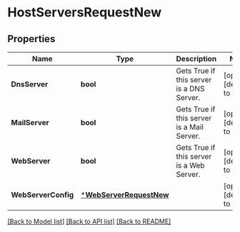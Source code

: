 # HostServersRequestNew

## Properties
Name | Type | Description | Notes
------------ | ------------- | ------------- | -------------
**DnsServer** | **bool** | Gets True if this server is a DNS Server. | [optional] [default to null]
**MailServer** | **bool** | Gets True if this server is a Mail Server. | [optional] [default to null]
**WebServer** | **bool** | Gets True if this server is a Web Server. | [optional] [default to null]
**WebServerConfig** | [***WebServerRequestNew**](WebServerRequestNew.md) |  | [optional] [default to null]

[[Back to Model list]](../README.md#documentation-for-models) [[Back to API list]](../README.md#documentation-for-api-endpoints) [[Back to README]](../README.md)


